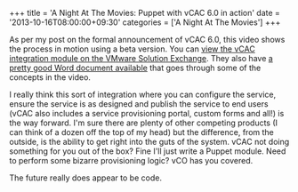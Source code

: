 +++
title = 'A Night At The Movies: Puppet with vCAC 6.0 in action'
date = '2013-10-16T08:00:00+09:30'
categories = ['A Night At The Movies']
+++

As per my post on the formal announcement of vCAC 6.0, this video shows the
process in motion using a beta version. You can [view the vCAC integration
module on the VMware Solution Exchange](https://solutionexchange.vmware.com/store/products/puppet-enterprise-integration-service-v6-0-coming-soon).
They also have [a pretty good Word document available](https://solutionexchange.vmware.com/store/products/puppet-enterprise-integration-service-v6-0-coming-soon/files/11996)
that goes through some of the concepts in the video.

I really think this sort of integration where you can configure the service,
ensure the service is as designed and publish the service to end users (vCAC
also includes a service provisioning portal, custom forms and all!) is the
way forward. I'm sure there are plenty of other competing products (I can
think of a dozen off the top of my head) but the difference, from the
outside, is the ability to get right into the guts of the system. vCAC not
doing something for you out of the box? Fine I'll just write a Puppet module.
Need to perform some bizarre provisioning logic? vCO has you covered.

The future really does appear to be code.
